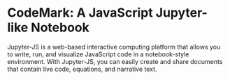 # CodeMark: A JavaScript Jupyter-like Notebook

Jupyter-JS is a web-based interactive computing platform that allows you to write, run, and visualize JavaScript code in a notebook-style environment. With Jupyter-JS, you can easily create and share documents that contain live code, equations, and narrative text.
